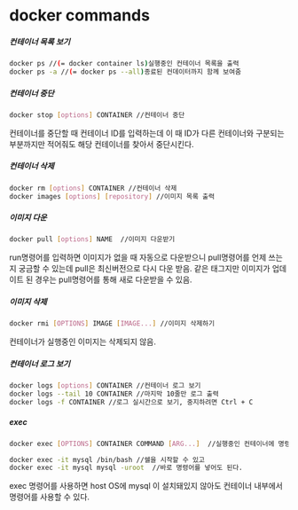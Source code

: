 # docker commands
##### 컨테이너 목록 보기
```bash
docker ps //(= docker container ls)실행중인 컨테이너 목록을 출력
docker ps -a //(= docker ps --all)종료된 컨데이터까지 함께 보여줌
```
##### 컨테이너 중단
```bash
docker stop [options] CONTAINER //컨테이너 중단
```
컨테이너를 중단할 때 컨테이너 ID를 입력하는데 이 때 ID가 다른 컨테이너와 구분되는 부분까지만 적어줘도 해당 컨테이너를 찾아서 중단시킨다.
##### 컨테이너 삭제
```bash
docker rm [options] CONTAINER //컨테이너 삭제
docker images [options] [repository] //이미지 목록 출력
```
##### 이미지 다운
```bash
docker pull [options] NAME  //이미지 다운받기
```
run명령어를 입력하면 이미지가 없을 때 자동으로 다운받으니 pull명령어를 언제 쓰는지 궁금할 수 있는데 pull은 최신버전으로 다시 다운 받음. 같은 태그지만 이미지가 업데이트 된 경우는 pull명령어를 통해 새로 다운받을 수 있음.
##### 이미지 삭제
```bash
docker rmi [OPTIONS] IMAGE [IMAGE...] //이미지 삭제하기
```
컨테이너가 실행중인 이미지는 삭제되지 않음.
##### 컨테이너 로그 보기
```bash
docker logs [options] CONTAINER //컨테이너 로그 보기
docker logs --tail 10 CONTAINER //마지막 10줄만 로그 출력
docker logs -f CONTAINER //로그 실시간으로 보기, 중지하려면 Ctrl + C
```
##### exec
```bash
docker exec [OPTIONS] CONTAINER COMMAND [ARG...]  //실행중인 컨테이너에 명령 전달

docker exec -it mysql /bin/bash //쉘을 시작할 수 있고
docker exec -it mysql mysql -uroot  //바로 명령어를 넣어도 된다.
```
exec 명령어를 사용하면 host OS에 mysql 이 설치돼있지 않아도 컨테이너 내부에서 명령어를 사용할 수 있다.
